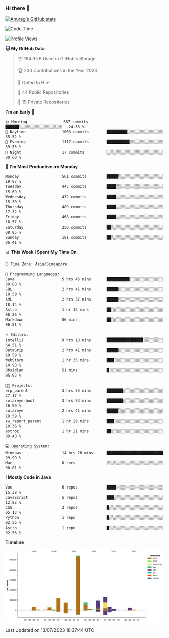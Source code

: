 ### Hi there 👋

[![Anurag's GitHub stats](https://github-readme-stats.vercel.app/api?username=xiumu2017&show_icons=true&theme=radical)](https://github.com/anuraghazra/github-readme-stats)

<!--
**xiumu2017/xiumu2017** is a ✨ _special_ ✨ repository because its `README.md` (this file) appears on your GitHub profile.

Here are some ideas to get you started:

- 🔭 I’m currently working on ...
- 🌱 I’m currently learning ...
- 👯 I’m looking to collaborate on ...
- 🤔 I’m looking for help with ...
- 💬 Ask me about ...
- 📫 How to reach me: ...
- 😄 Pronouns: ...
- ⚡ Fun fact: ...
-->

<!--START_SECTION:waka-->
![Code Time](http://img.shields.io/badge/Code%20Time-1%2C578%20hrs%2048%20mins-blue)

![Profile Views](http://img.shields.io/badge/Profile%20Views-4-blue)

**🐱 My GitHub Data** 

> 📦 194.9 kB Used in GitHub's Storage 
 > 
> 🏆 230 Contributions in the Year 2023
 > 
> 💼 Opted to Hire
 > 
> 📜 44 Public Repositories 
 > 
> 🔑 19 Private Repositories 
 > 
**I'm an Early 🐤** 

```text
🌞 Morning                687 commits         ██████░░░░░░░░░░░░░░░░░░░   24.33 % 
🌆 Daytime                1003 commits        █████████░░░░░░░░░░░░░░░░   35.52 % 
🌃 Evening                1117 commits        ██████████░░░░░░░░░░░░░░░   39.55 % 
🌙 Night                  17 commits          ░░░░░░░░░░░░░░░░░░░░░░░░░   00.60 % 
```
📅 **I'm Most Productive on Monday** 

```text
Monday                   561 commits         █████░░░░░░░░░░░░░░░░░░░░   19.87 % 
Tuesday                  443 commits         ████░░░░░░░░░░░░░░░░░░░░░   15.69 % 
Wednesday                432 commits         ████░░░░░░░░░░░░░░░░░░░░░   15.30 % 
Thursday                 489 commits         ████░░░░░░░░░░░░░░░░░░░░░   17.32 % 
Friday                   468 commits         ████░░░░░░░░░░░░░░░░░░░░░   16.57 % 
Saturday                 250 commits         ██░░░░░░░░░░░░░░░░░░░░░░░   08.85 % 
Sunday                   181 commits         ██░░░░░░░░░░░░░░░░░░░░░░░   06.41 % 
```


📊 **This Week I Spent My Time On** 

```text
🕑︎ Time Zone: Asia/Singapore

💬 Programming Languages: 
Java                     5 hrs 45 mins       ██████████░░░░░░░░░░░░░░░   39.88 % 
SQL                      2 hrs 41 mins       █████░░░░░░░░░░░░░░░░░░░░   18.59 % 
XML                      2 hrs 37 mins       █████░░░░░░░░░░░░░░░░░░░░   18.14 % 
Astro                    1 hr 12 mins        ██░░░░░░░░░░░░░░░░░░░░░░░   08.36 % 
Markdown                 56 mins             ██░░░░░░░░░░░░░░░░░░░░░░░   06.51 % 

🔥 Editors: 
IntelliJ                 9 hrs 18 mins       ████████████████░░░░░░░░░   64.51 % 
DataGrip                 2 hrs 41 mins       █████░░░░░░░░░░░░░░░░░░░░   18.59 % 
WebStorm                 1 hr 35 mins        ███░░░░░░░░░░░░░░░░░░░░░░   10.98 % 
Obsidian                 51 mins             █░░░░░░░░░░░░░░░░░░░░░░░░   05.92 % 

🐱‍💻 Projects: 
erp_parent               3 hrs 55 mins       ███████░░░░░░░░░░░░░░░░░░   27.17 % 
solareye-boot            3 hrs 53 mins       ███████░░░░░░░░░░░░░░░░░░   26.99 % 
solareye                 2 hrs 41 mins       █████░░░░░░░░░░░░░░░░░░░░   18.59 % 
zw_report_parent         1 hr 29 mins        ███░░░░░░░░░░░░░░░░░░░░░░   10.36 % 
astroz                   1 hr 21 mins        ██░░░░░░░░░░░░░░░░░░░░░░░   09.40 % 

💻 Operating System: 
Windows                  14 hrs 26 mins      █████████████████████████   99.99 % 
Mac                      0 secs              ░░░░░░░░░░░░░░░░░░░░░░░░░   00.01 % 
```

**I Mostly Code in Java** 

```text
Vue                      6 repos             ████░░░░░░░░░░░░░░░░░░░░░   15.38 % 
JavaScript               5 repos             ███░░░░░░░░░░░░░░░░░░░░░░   12.82 % 
CSS                      2 repos             █░░░░░░░░░░░░░░░░░░░░░░░░   05.13 % 
Python                   1 repo              █░░░░░░░░░░░░░░░░░░░░░░░░   02.56 % 
Astro                    1 repo              █░░░░░░░░░░░░░░░░░░░░░░░░   02.56 % 
```



**Timeline**

![Lines of Code chart](https://raw.githubusercontent.com/xiumu2017/xiumu2017/main/assets/bar_graph.png)


 Last Updated on 13/07/2023 18:37:44 UTC
<!--END_SECTION:waka-->
